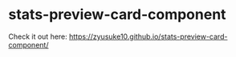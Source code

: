 # stats-preview-card-component
Check it out here: https://zyusuke10.github.io/stats-preview-card-component/
